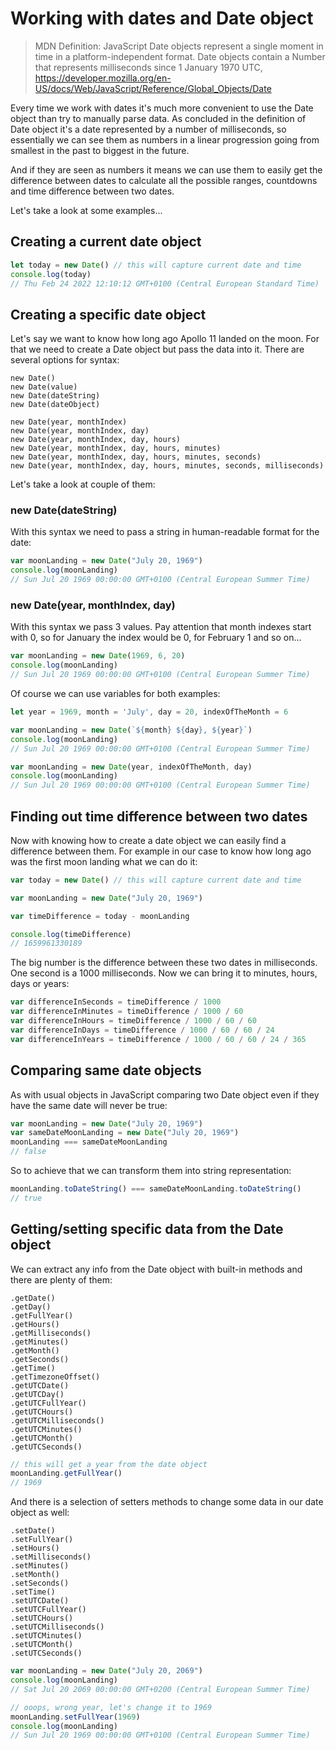 # Working with dates and Date object 

> MDN Definition: JavaScript Date objects represent a single moment in time in a platform-independent format. Date objects contain a Number that represents milliseconds since 1 January 1970 UTC, https://developer.mozilla.org/en-US/docs/Web/JavaScript/Reference/Global_Objects/Date

Every time we work with dates it's much more convenient to use the Date object than try to manually parse data. As concluded in the definition of Date object it's a date represented by a number of milliseconds, so essentially we can see them as numbers in a linear progression going from smallest in the past to biggest in the future. 

And if they are seen as numbers it means we can use them to easily get the difference between dates to calculate all the possible ranges, countdowns and time difference between two dates. 

Let's take a look at some examples...

## Creating a current date object

```javascript
let today = new Date() // this will capture current date and time
console.log(today)
// Thu Feb 24 2022 12:10:12 GMT+0100 (Central European Standard Time)
```

## Creating a specific date object

Let's say we want to know how long ago Apollo 11 landed on the moon. For that we need to create a Date object but pass the data into it. There are several options for syntax:

```
new Date()
new Date(value)
new Date(dateString)
new Date(dateObject)

new Date(year, monthIndex)
new Date(year, monthIndex, day)
new Date(year, monthIndex, day, hours)
new Date(year, monthIndex, day, hours, minutes)
new Date(year, monthIndex, day, hours, minutes, seconds)
new Date(year, monthIndex, day, hours, minutes, seconds, milliseconds)
```

Let's take a look at couple of them:

### new Date(dateString)

With this syntax we need to pass a string in human-readable format for the date:

```javascript
var moonLanding = new Date("July 20, 1969")
console.log(moonLanding)
// Sun Jul 20 1969 00:00:00 GMT+0100 (Central European Summer Time)
```

### new Date(year, monthIndex, day)

With this syntax we pass 3 values. Pay attention that month indexes start with 0, so for January the index would be 0, for February 1 and so on...

```javascript
var moonLanding = new Date(1969, 6, 20)
console.log(moonLanding)
// Sun Jul 20 1969 00:00:00 GMT+0100 (Central European Summer Time)
```

Of course we can use variables for both examples:

```javascript
let year = 1969, month = 'July', day = 20, indexOfTheMonth = 6

var moonLanding = new Date(`${month} ${day}, ${year}`)
console.log(moonLanding)
// Sun Jul 20 1969 00:00:00 GMT+0100 (Central European Summer Time)

var moonLanding = new Date(year, indexOfTheMonth, day)
console.log(moonLanding)
// Sun Jul 20 1969 00:00:00 GMT+0100 (Central European Summer Time)
```

## Finding out time difference between two dates

Now with knowing how to create a date object we can easily find a difference between them. For example in our case to know how long ago was the first moon landing what we can do it:

```javascript
var today = new Date() // this will capture current date and time

var moonLanding = new Date("July 20, 1969")

var timeDifference = today - moonLanding

console.log(timeDifference)
// 1659961330189
```

The big number is the difference between these two dates in milliseconds. One second is a 1000 milliseconds. Now we can bring it to minutes, hours, days or years:

```javascript
var differenceInSeconds = timeDifference / 1000 
var differenceInMinutes = timeDifference / 1000 / 60
var differenceInHours = timeDifference / 1000 / 60 / 60
var differenceInDays = timeDifference / 1000 / 60 / 60 / 24 
var differenceInYears = timeDifference / 1000 / 60 / 60 / 24 / 365
```

## Comparing same date objects

As with usual objects in JavaScript comparing two Date object even if they have the same date will never be true:

```javascript
var moonLanding = new Date("July 20, 1969")
var sameDateMoonLanding = new Date("July 20, 1969")
moonLanding === sameDateMoonLanding
// false
```

So to achieve that we can transform them into string representation:


```javascript
moonLanding.toDateString() === sameDateMoonLanding.toDateString()
// true
```

## Getting/setting specific data from the Date object

We can extract any info from the Date object with built-in methods and there are plenty of them:

	.getDate()
	.getDay()
	.getFullYear()
	.getHours()
	.getMilliseconds()
	.getMinutes()
	.getMonth()
	.getSeconds()
	.getTime()
	.getTimezoneOffset()
	.getUTCDate()
	.getUTCDay()
	.getUTCFullYear()
	.getUTCHours()
	.getUTCMilliseconds()
	.getUTCMinutes()
	.getUTCMonth()
	.getUTCSeconds()

```js
// this will get a year from the date object
moonLanding.getFullYear()
// 1969
```

And there is a selection of setters methods to change some data in our date object as well:

	.setDate()
	.setFullYear()
	.setHours()
	.setMilliseconds()
	.setMinutes()
	.setMonth()
	.setSeconds()
	.setTime()
	.setUTCDate()
	.setUTCFullYear()
	.setUTCHours()
	.setUTCMilliseconds()
	.setUTCMinutes()
	.setUTCMonth()
	.setUTCSeconds()

```js
var moonLanding = new Date("July 20, 2069")
console.log(moonLanding)
// Sat Jul 20 2069 00:00:00 GMT+0200 (Central European Summer Time)

// ooops, wrong year, let's change it to 1969
moonLanding.setFullYear(1969)
console.log(moonLanding)
// Sun Jul 20 1969 00:00:00 GMT+0100 (Central European Summer Time)
```


